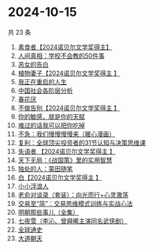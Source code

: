 # 2024-10-15

共 23 条

<!-- BEGIN WEREAD -->
<!-- 最后更新时间 2024-10-15 17:15:59 +0800 -->
1. [素食者【2024诺贝尔文学奖得主】](https://weread.qq.com/web/bookDetail/2ff32410726da6902ff40f0)
1. [人间真相：学校不会教的50件事](https://weread.qq.com/web/bookDetail/496329f0813ab93c7g0109c4)
1. [恶女的告白](https://weread.qq.com/web/bookDetail/72b32170813ab945bg017ab8)
1. [植物妻子【2024诺贝尔文学奖得主 】](https://weread.qq.com/web/bookDetail/93932ba0813ab7ab7g010a1e)
1. [我正在重启的人生](https://weread.qq.com/web/bookDetail/19232860813ab943ag0112b4)
1. [中国社会各阶层分析](https://weread.qq.com/web/bookDetail/085326e0728b493c085ade1)
1. [春花厌](https://weread.qq.com/web/bookDetail/01d32e407166f41b01de7ed)
1. [不做告别【2024诺贝尔文学奖得主 】](https://weread.qq.com/web/bookDetail/b4b32c10813ab86b4g017f93)
1. [你的敏感，就是你的天赋](https://weread.qq.com/web/bookDetail/9a732e40813ab71b8g013273)
1. [难过的话我可以把你吃掉](https://weread.qq.com/web/bookDetail/ddd32c60813ab92f5g019017)
1. [不急：我们慢慢慢慢来（暖心漫画）](https://weread.qq.com/web/bookDetail/fab328c0813ab9262g012b85)
1. [复利：全球顶尖投资者的31节认知与决策思维课](https://weread.qq.com/web/bookDetail/f7d32730813ab9423g0162bb)
1. [失语者 【2024诺贝尔文学奖得主 】](https://weread.qq.com/web/bookDetail/abc32760813ab83bbg019126)
1. [天下无局：《战国策》里的实用智慧](https://weread.qq.com/web/bookDetail/50c32940813ab92b4g0171a0)
1. [独处的人：蒙田随笔](https://weread.qq.com/web/bookDetail/70b32a20813ab911bg014812)
1. [白【2024诺贝尔文学奖得主 】](https://weread.qq.com/web/bookDetail/a34322d0813ab71f5g0140b5)
1. [小小浮浪人](https://weread.qq.com/web/bookDetail/ebd325b0813ab8e3fg015c07)
1. [老俞对谈录（套装）：向光而行+心灵激荡](https://weread.qq.com/web/bookDetail/41f321f0813ab80deg015143)
1. [交易至”简”：交易思维模式训练与实战心法](https://weread.qq.com/web/bookDetail/44f32fc0813ab844ag01741f)
1. [明朝那些事儿（全集）](https://weread.qq.com/web/bookDetail/a57325c05c8ed3a57224187)
1. [七夜雪（李沁、曾舜晞主演同名武侠剧）](https://weread.qq.com/web/bookDetail/46d32ba0813ab6909g013715)
1. [全球通史](https://weread.qq.com/web/bookDetail/aa532a205cf92daa5a4e44d)
1. [大道朝天](https://weread.qq.com/web/bookDetail/32732b507138bff1327fa7f)
<!-- END WEREAD -->